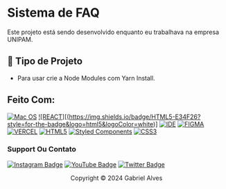 # Sistema de FAQ

Este projeto está sendo desenvolvido enquanto eu trabalhava na empresa UNIPAM.

## 🔧 Tipo de Projeto

- Para usar crie a Node Modules com Yarn Install.

## Feito Com:
[![Mac OS](https://img.shields.io/badge/mac%20os-000000?style=for-the-badge&logo=macos&logoColor=F0F0F0)](https://www.microsoft.com/pt-br/windows/get-windows-10)
[![REACT][(https://img.shields.io/badge/HTML5-E34F26?style=for-the-badge&logo=html5&logoColor=white)]](https://shields.io/badge/react-black?logo=react&style=for-the-badge)
[![IDE](https://img.shields.io/badge/Visual_studio_code-0078D4?style=for-the-badge&logo=visual%20studio%20code&logoColor=white)](https://code.visualstudio.com/)
[![FIGMA](https://img.shields.io/badge/figma-%23F24E1E.svg?style=for-the-badge&logo=figma&logoColor=white)](https://figma.com)
[![VERCEL](https://img.shields.io/badge/vercel-%23000000.svg?style=for-the-badge&logo=vercel&logoColor=white)](https://vercel.com)
[![HTML5](https://img.shields.io/badge/HTML5-E34F26?style=for-the-badge&logo=html5&logoColor=white)](https://developer.mozilla.org/pt-BR/docs/Web/HTML)
[![Styled Components](https://img.shields.io/badge/styled--components-DB7093?style=for-the-badge&logo=styled-components&logoColor=white)](https://styled-components.com/)
[![CSS3](https://img.shields.io/badge/CSS3-1572B6?style=for-the-badge&logo=css3&logoColor=white)](https://developer.mozilla.org/pt-BR/docs/Web/CSS)


### Support Ou Contato

[![Instagram Badge](https://img.shields.io/badge/Instagram-E4405F?style=for-the-badge&logo=instagram&logoColor=white)](https://instagram.com/gabbezeira/)
[![YouTube Badge](https://img.shields.io/badge/YouTube-FF0000?style=for-the-badge&logo=youtube&logoColor=white)](https://www.youtube.com/@gabbezeiraTech)
[![Twitter Badge](https://img.shields.io/badge/Twitter-1DA1F2?style=for-the-badge&logo=twitter&logoColor=white)](https://twitter.com/gabbezeira)

<p align="center">Copyright © 2024 Gabriel Alves</p>
